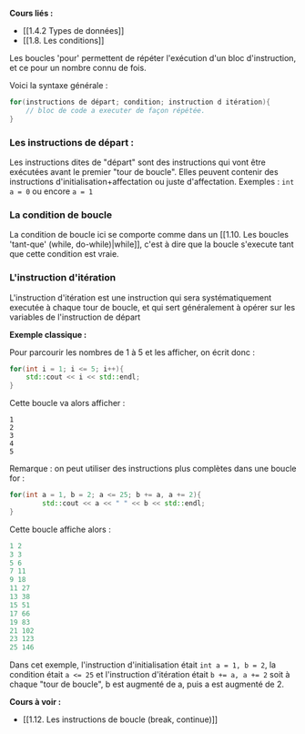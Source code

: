 **Cours liés :** 
- [[1.4.2 Types de données]]
- [[1.8. Les conditions]]

Les boucles 'pour' permettent de répéter l'exécution d'un bloc d'instruction, et ce pour un nombre connu de fois. 

Voici la syntaxe générale : 
```cpp
for(instructions de départ; condition; instruction d itération){
	// bloc de code a executer de façon répétée.
}
```

### Les instructions de départ :

Les instructions dites de "départ" sont des instructions qui vont être exécutées avant le premier "tour de boucle". Elles peuvent contenir des instructions d'initialisation+affectation ou juste d'affectation.
Exemples : `int a = 0` ou encore `a = 1`

### La condition de boucle

La condition de boucle ici se comporte comme dans un [[1.10. Les boucles 'tant-que' (while, do-while)|while]], c'est à dire que la boucle s'execute tant que cette condition est vraie.

### L'instruction d'itération

L'instruction d'itération est une instruction qui sera systématiquement executée à chaque tour de boucle, et qui sert généralement à opérer sur les variables de l'instruction de départ

**Exemple classique :**

Pour parcourir les nombres de 1 à 5 et les afficher, on écrit donc : 
```cpp
for(int i = 1; i <= 5; i++){
	std::cout << i << std::endl;
}
```

Cette boucle va alors afficher : 
```
1
2
3
4
5
```

Remarque : on peut utiliser des instructions plus complètes dans une boucle for : 

```cpp
for(int a = 1, b = 2; a <= 25; b += a, a += 2){
        std::cout << a << " " << b << std::endl;
}
```
Cette boucle affiche alors : 
```cpp 
1 2
3 3
5 6
7 11
9 18
11 27
13 38
15 51
17 66
19 83
21 102
23 123
25 146
```

Dans cet exemple, l'instruction d'initialisation était `int a = 1, b = 2`, la condition était `a <= 25` et l'instruction d'itération était `b += a, a += 2` soit à chaque "tour de boucle", b est augmenté de a, puis a est augmenté de 2.

**Cours à voir :**
- [[1.12. Les instructions de boucle (break, continue)]]